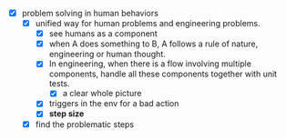 - [x] problem solving in human behaviors
	- [x] unified way for human problems and engineering problems.
		- [x] see humans as a component
		- [x] when A does something to B, A follows a rule of nature, engineering or human thought. 
		- [x] In engineering, when there is a flow involving multiple components, handle all these components together with unit tests.
			- [x] a clear whole picture  
		- [x] triggers in the env for a bad action
		- [x] **step size**
	- [x] find the problematic steps
<!--stackedit_data:
eyJoaXN0b3J5IjpbLTE3NjUyMDgwMjhdfQ==
-->